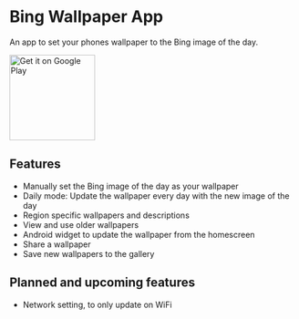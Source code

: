 # Bing Wallpaper App

An app to set your phones wallpaper to the Bing image of the day.

<a href='https://play.google.com/store/apps/details?id=dev.taptwice.bing_wallpaper_app&pcampaignid=pcampaignidMKT-Other-global-all-co-prtnr-py-PartBadge-Mar2515-1'><img alt='Get it on Google Play' src='https://play.google.com/intl/en_us/badges/static/images/badges/en_badge_web_generic.png' width='150'/></a>

## Features
 - Manually set the Bing image of the day as your wallpaper
 - Daily mode: Update the wallpaper every day with the new image of the day
 - Region specific wallpapers and descriptions
 - View and use older wallpapers
 - Android widget to update the wallpaper from the homescreen
 - Share a wallpaper
 - Save new wallpapers to the gallery
 
## Planned and upcoming features
 - Network setting, to only update on WiFi

